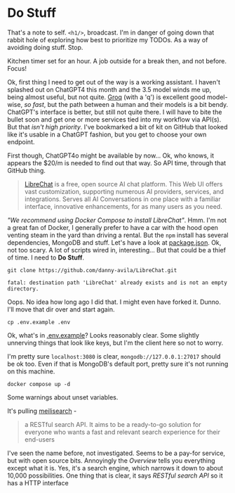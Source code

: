 # Do Stuff

That's a note to self. `<h1/>`, broadcast. I'm in danger of going down that rabbit hole of exploring how best to prioritize my TODOs. As a way of avoiding doing stuff. Stop.

Kitchen timer set for an hour. A job outside for a break then, and not before. Focus!

Ok, first thing I need to get out of the way is a working assistant. I haven't splashed out on ChatGPT4 this month and the 3.5 model winds me up, being almost useful, but not quite. [Groq](https://groq.com/) (with a 'q') is excellent good model-wise, _so fast_, but the path between a human and their models is a bit bendy. ChatGPT's interface is better, but still not quite there. I will have to bite the bullet soon and get one or more services tied into my workflow via API(s). But that _isn't high priority_. I've bookmarked a bit of kit on GitHub that looked like it's usable in a ChatGPT fashion, but you get to choose your own endpoint.

First though, ChatGPT4o might be available by now... Ok, who knows, it appears the $20/m is needed to find out that way. So API time, through that GitHub thing.

> [LibreChat](https://www.librechat.ai/) is a free, open source AI chat platform. This Web UI offers vast customization, supporting numerous AI providers, services, and integrations. Serves all AI Conversations in one place with a familiar interface, innovative enhancements, for as many users as you need.

_"We recommend using Docker Compose to install LibreChat"_. Hmm. I'm not a great fan of Docker, I generally prefer to have a car with the hood open venting steam in the yard than driving a rental. But the `npm` install has several dependencies, MongoDB and stuff. Let's have a look at [package.json](https://github.com/danny-avila/LibreChat/blob/main/package.json). Ok, not too scary. A lot of scripts wired in, interesting... But that could be a thief of time. I need to **Do Stuff**.

```
git clone https://github.com/danny-avila/LibreChat.git

fatal: destination path 'LibreChat' already exists and is not an empty directory.
```

Oops. No idea how long ago I did that. I might even have forked it. Dunno. I'll move that dir over and start again.

`cp .env.example .env`

Ok, what's in [.env.example](https://github.com/danny-avila/LibreChat/blob/main/.env.example)?
Looks reasonably clear. Some slightly unnerving things that look like keys, but I'm the client here so not to worry.

I'm pretty sure `localhost:3080` is clear, `mongodb://127.0.0.1:27017` should be ok too. Even if that is MongoDB's default port, pretty sure it's not running on this machine.

```
docker compose up -d
```

Some warnings about unset variables.

It's pulling [meilisearch](https://www.meilisearch.com/docs/learn/what_is_meilisearch/overview) -

> a RESTful search API. It aims to be a ready-to-go solution for everyone who wants a fast and relevant search experience for their end-users

I've seen the name before, not investigated. Seems to be a pay-for service, but with open source bits. Annoyingly the _Overview_ tells you everything except what it is. Yes, it's a search engine, which narrows it down to about 10,000 possibilities. One thing that is clear, it says _RESTful search API_ so it has a HTTP interface

```

```
